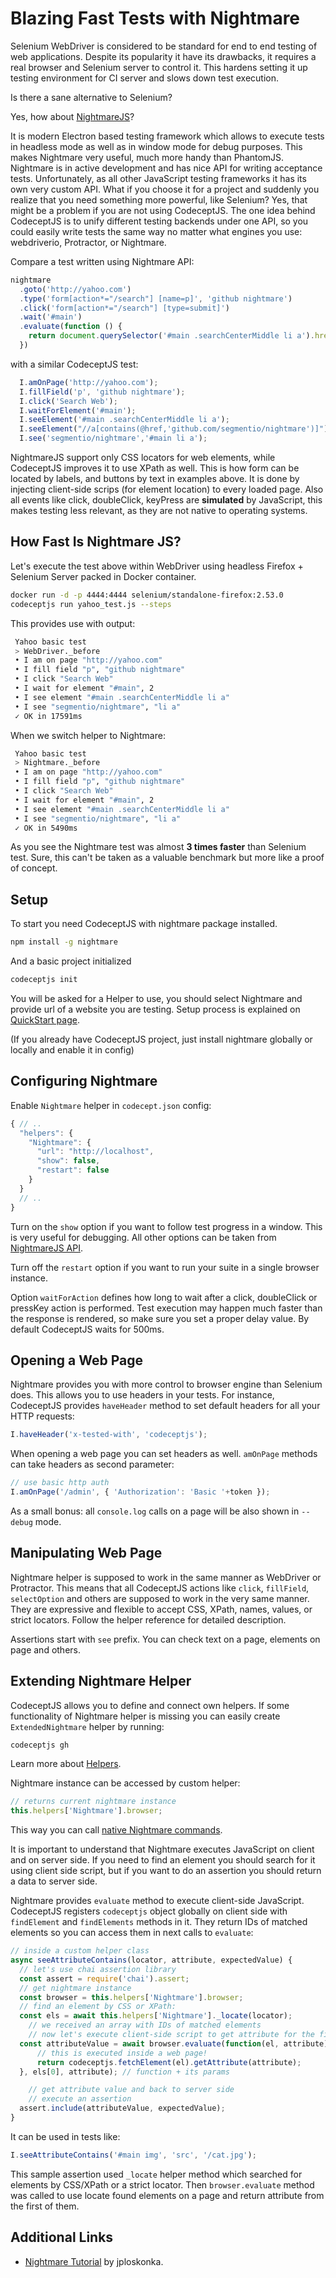 # Blazing Fast Tests with Nightmare

Selenium WebDriver is considered to be standard for end to end testing of web applications.
Despite its popularity it have its drawbacks, it requires a real browser and Selenium server to control it.
This hardens setting it up testing environment for CI server and slows down test execution.

Is there a sane alternative to Selenium?

Yes, how about [NightmareJS](http://www.nightmarejs.org)?

It is modern Electron based testing framework which allows to execute tests in headless mode as well as in window mode for debug purposes.
This makes Nightmare very useful, much more handy than PhantomJS. Nightmare is in active development and has nice API for writing acceptance tests.
Unfortunately, as all other JavaScript testing frameworks it has its own very custom API.
What if you choose it for a project and suddenly you realize that you need something more powerful, like Selenium?
Yes, that might be a problem if you are not using CodeceptJS.
The one idea behind CodeceptJS is to unify different testing backends under one API, so you could easily write tests the same way no matter what engines you use: webdriverio, Protractor, or Nightmare.

Compare a test written using Nightmare API:

```js
nightmare
  .goto('http://yahoo.com')
  .type('form[action*="/search"] [name=p]', 'github nightmare')
  .click('form[action*="/search"] [type=submit]')
  .wait('#main')
  .evaluate(function () {
    return document.querySelector('#main .searchCenterMiddle li a').href
  })
```

with a similar CodeceptJS test:

```js
  I.amOnPage('http://yahoo.com');
  I.fillField('p', 'github nightmare');
  I.click('Search Web');
  I.waitForElement('#main');
  I.seeElement('#main .searchCenterMiddle li a');
  I.seeElement("//a[contains(@href,'github.com/segmentio/nightmare')]");
  I.see('segmentio/nightmare','#main li a');
```

NightmareJS support only CSS locators for web elements, while CodeceptJS improves it to use XPath as well.
This is how form can be located by labels, and buttons by text in examples above. It is done by injecting
client-side scrips (for element location) to every loaded page. Also all events like click, doubleClick, keyPress are **simulated** by JavaScript,
this makes testing less relevant, as they are not native to operating systems.

## How Fast Is Nightmare JS?

Let's execute the test above within WebDriver using headless Firefox + Selenium Server packed in Docker container.

```sh
docker run -d -p 4444:4444 selenium/standalone-firefox:2.53.0
codeceptjs run yahoo_test.js --steps
```

This provides use with output:

```sh
 Yahoo basic test
 > WebDriver._before
 • I am on page "http://yahoo.com"
 • I fill field "p", "github nightmare"
 • I click "Search Web"
 • I wait for element "#main", 2
 • I see element "#main .searchCenterMiddle li a"
 • I see "segmentio/nightmare", "li a"
 ✓ OK in 17591ms
```

When we switch helper to Nightmare:

```sh
 Yahoo basic test
 > Nightmare._before
 • I am on page "http://yahoo.com"
 • I fill field "p", "github nightmare"
 • I click "Search Web"
 • I wait for element "#main", 2
 • I see element "#main .searchCenterMiddle li a"
 • I see "segmentio/nightmare", "li a"
 ✓ OK in 5490ms
```

As you see the Nightmare test was almost **3 times faster** than Selenium test.
Sure, this can't be taken as a valuable benchmark but more like a proof of concept.

## Setup

To start you need CodeceptJS with nightmare package installed.

```bash
npm install -g nightmare
```

And a basic project initialized

```sh
codeceptjs init
```

You will be asked for a Helper to use, you should select Nightmare and provide url of a website you are testing.
Setup process is explained on [QuickStart page](http://codecept.io/quickstart/).

(If you already have CodeceptJS project, just install nightmare globally or locally and enable it in config)

## Configuring Nightmare

Enable `Nightmare` helper in `codecept.json` config:

```js
{ // ..
  "helpers": {
    "Nightmare": {
      "url": "http://localhost",
      "show": false,
      "restart": false
    }
  }
  // ..
}
```

Turn on the `show` option if you want to follow test progress in a window. This is very useful for debugging.
All other options can be taken from [NightmareJS API](https://github.com/segmentio/nightmare#api).

Turn off the `restart` option if you want to run your suite in a single browser instance.

Option `waitForAction` defines how long to wait after a click, doubleClick or pressKey action is performed.
Test execution may happen much faster than the response is rendered, so make sure you set a proper delay value.
By default CodeceptJS waits for 500ms.

## Opening a Web Page

Nightmare provides you with more control to browser engine than Selenium does.
This allows you to use headers in your tests. For instance, CodeceptJS provides `haveHeader` method
to set default headers for all your HTTP requests:

```js
I.haveHeader('x-tested-with', 'codeceptjs');
```

When opening a web page you can set headers as well. `amOnPage` methods can take headers as second parameter:

```js
// use basic http auth
I.amOnPage('/admin', { 'Authorization': 'Basic '+token });
```

As a small bonus: all `console.log` calls on a page will be also shown in `--debug` mode.

## Manipulating Web Page

Nightmare helper is supposed to work in the same manner as WebDriver or Protractor.
This means that all CodeceptJS actions like `click`, `fillField`, `selectOption` and others are supposed to work in the very same manner.
They are expressive and flexible to accept CSS, XPath, names, values, or strict locators. Follow the helper reference for detailed description.

Assertions start with `see` prefix. You can check text on a page, elements on page and others.

## Extending Nightmare Helper

CodeceptJS allows you to define and connect own helpers. If some functionality of
Nightmare helper is missing you can easily create `ExtendedNightmare` helper by running:

```sh
codeceptjs gh
```

Learn more about [Helpers](http://codecept.io/helpers/).

Nightmare instance can be accessed by custom helper:

```js
// returns current nightmare instance
this.helpers['Nightmare'].browser;
```

This way you can call [native Nightmare commands](https://github.com/segmentio/nightmare#interact-with-the-page).

It is important to understand that Nightmare executes JavaScript on client and on server side.
If you need to find an element you should search for it using client side script, but if you want
to do an assertion you should return a data to server side.

Nightmare provides `evaluate` method to execute client-side JavaScript. CodeceptJS registers `codeceptjs`
object globally on client side with `findElement` and `findElements` methods in it. They return IDs of matched elements
so you can access them in next calls to `evaluate`:

```js
// inside a custom helper class
async seeAttributeContains(locator, attribute, expectedValue) {
  // let's use chai assertion library
  const assert = require('chai').assert;
  // get nightmare instance
  const browser = this.helpers['Nightmare'].browser;
  // find an element by CSS or XPath:
  const els = await this.helpers['Nightmare']._locate(locator);
    // we received an array with IDs of matched elements
    // now let's execute client-side script to get attribute for the first element
  const attributeValue = await browser.evaluate(function(el, attribute) {
      // this is executed inside a web page!
      return codeceptjs.fetchElement(el).getAttribute(attribute);
  }, els[0], attribute); // function + its params

    // get attribute value and back to server side
    // execute an assertion
  assert.include(attributeValue, expectedValue);
}
```

It can be used in tests like:

```js
I.seeAttributeContains('#main img', 'src', '/cat.jpg');
```

This sample assertion used `_locate` helper method which searched for elements
by CSS/XPath or a strict locator. Then `browser.evaluate` method was called to
use locate found elements on a page and return attribute from the first of them.

## Additional Links

* [Nightmare Tutorial](http://codenroll.it/acceptance-testing-with-codecept-js/) by jploskonka.

